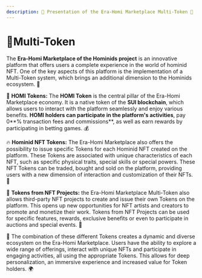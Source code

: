 ```yaml
---
description: 🌟 Presentation of the Era-Homi Marketplace Multi-Token 🌟
---
```


# 🔹Multi-Token

The **Era-Homi Marketplace of the Hominids project** is an innovative platform that offers users a complete experience in the world of hominid NFT. One of the key aspects of this platform is the implementation of a Multi-Token system, which brings an additional dimension to the Hominids ecosystem. 🚀



💎 **HOMI Tokens:** The **HOMI Token** is the central pillar of the Era-Homi Marketplace economy. It is a native token of the **SUI blockchain**, which allows users to interact with the platform seamlessly and enjoy various benefits. **HOMI holders can participate in the platform's activities**, pay 0**% transaction fees and commissions**, as well as earn rewards by participating in betting games. 💰



🔥 **Hominid NFT Tokens:** The Era-Homi Marketplace also offers the possibility to issue specific Tokens for each Hominid NFT created on the platform. These Tokens are associated with unique characteristics of each NFT, such as specific physical traits, special skills or special powers. These NFT Tokens can be traded, bought and sold on the platform, providing users with a new dimension of interaction and customization of their NFTs. 🦍



💼 **Tokens from NFT Projects:** the Era-Homi Marketplace Multi-Token also allows third-party NFT projects to create and issue their own Tokens on the platform. This opens up new opportunities for NFT artists and creators to promote and monetize their work. Tokens from NFT Projects can be used for specific features, rewards, exclusive benefits or even to participate in auctions and special events. 🎨





🌈 The combination of these different Tokens creates a dynamic and diverse ecosystem on the Era-Homi Marketplace. Users have the ability to explore a wide range of offerings, interact with unique NFTs and participate in engaging activities, all using the appropriate Tokens. This allows for deep personalization, an immersive experience and increased value for Token holders. 🌍

